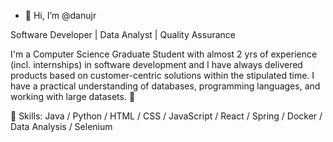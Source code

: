 - 👋 Hi, I’m @danujr

Software Developer | Data Analyst | Quality Assurance



I'm a Computer Science Graduate Student with almost 2 yrs of experience (incl. internships) in software development and I have always delivered products based on customer-centric solutions within the stipulated time. I have a practical understanding of databases, programming languages, and working with large datasets.  👀 

🌱 Skills: Java / Python / HTML / CSS / JavaScript / React / Spring / Docker / Data Analysis / Selenium


<!---
danujr/danujr is a ✨ special ✨ repository because its `README.md` (this file) appears on your GitHub profile.
You can click the Preview link to take a look at your changes.
--->
